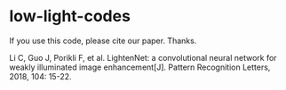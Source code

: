 # low-light-codes
If you use this code, please cite our paper. Thanks.

Li C, Guo J, Porikli F, et al. LightenNet: a convolutional neural network for weakly illuminated image enhancement[J]. Pattern Recognition Letters, 2018, 104: 15-22.
